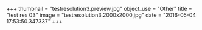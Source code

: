 +++
thumbnail = "testresolution3.preview.jpg"
object_use = "Other"
title = "test res 03"
image = "testresolution3.2000x2000.jpg"
date = "2016-05-04 17:53:50.347337"
+++
